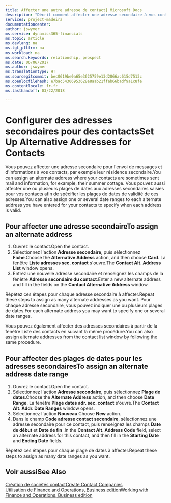 ```yaml
---
title: Affecter une autre adresse de contact| Microsoft Docs
description: "Décrit comment affecter une adresse secondaire à vos contacts ou prospects, où ils reçoivent parfois des informations."
services: project-madeira
documentationcenter: 
author: jswymer
ms.service: dynamics365-financials
ms.topic: article
ms.devlang: na
ms.tgt_pltfrm: na
ms.workload: na
ms.search.keywords: relationship, prospect
ms.date: 06/06/2017
ms.author: jswymer
ms.translationtype: HT
ms.sourcegitcommit: bec0619be0a65e3625759e13d2866ac615d7513c
ms.openlocfilehash: e7bac54306953628e8aab21ffab66badf9a1c8fe
ms.contentlocale: fr-fr
ms.lasthandoff: 03/22/2018

---
```

# <a name="set-up-alternative-addresses-for-contacts"></a><span data-ttu-id="19d6c-103">Configurer des adresses secondaires pour des contacts</span><span class="sxs-lookup"><span data-stu-id="19d6c-103">Set Up Alternative Addresses for Contacts</span></span>
<span data-ttu-id="19d6c-104">Vous pouvez affecter une adresse secondaire pour l'envoi de messages et d'informations à vos contacts, par exemple leur résidence secondaire.</span><span class="sxs-lookup"><span data-stu-id="19d6c-104">You can assign an alternate address where your contacts are sometimes sent mail and information, for example, their summer cottage.</span></span> <span data-ttu-id="19d6c-105">Vous pouvez aussi affecter une ou plusieurs plages de dates aux adresses secondaires saisies pour vos contacts afin de spécifier les plages de dates de validité de ces adresses.</span><span class="sxs-lookup"><span data-stu-id="19d6c-105">You can also assign one or several date ranges to each alternate address you have entered for your contacts to specify when each address is valid.</span></span>

## <a name="to-assign-an-alternate-address"></a><span data-ttu-id="19d6c-106">Pour affecter une adresse secondaire</span><span class="sxs-lookup"><span data-stu-id="19d6c-106">To assign an alternate address</span></span>
1. <span data-ttu-id="19d6c-107">Ouvrez le contact.</span><span class="sxs-lookup"><span data-stu-id="19d6c-107">Open the contact.</span></span>
2. <span data-ttu-id="19d6c-108">Sélectionnez l'action **Adresse secondaire**, puis sélectionnez **Fiche**.</span><span class="sxs-lookup"><span data-stu-id="19d6c-108">Choose the **Alternative Address** action, and then choose **Card**.</span></span> <span data-ttu-id="19d6c-109">La fenêtre **Liste adresses sec. contact** s'ouvre.</span><span class="sxs-lookup"><span data-stu-id="19d6c-109">The **Contact Alt. Address List** window opens.</span></span>
3. <span data-ttu-id="19d6c-110">Entrez une nouvelle adresse secondaire et renseignez les champs de la fenêtre **Adresse secondaire du contact**.</span><span class="sxs-lookup"><span data-stu-id="19d6c-110">Enter a new alternate address and fill in the fields on the **Contact Alternative Address** window.</span></span>

<span data-ttu-id="19d6c-111">Répétez ces étapes pour chaque adresse secondaire à affecter.</span><span class="sxs-lookup"><span data-stu-id="19d6c-111">Repeat these steps to assign as many alternate addresses as you want.</span></span> <span data-ttu-id="19d6c-112">Pour chaque adresse secondaire, vous pouvez indiquer une ou plusieurs plages de dates.</span><span class="sxs-lookup"><span data-stu-id="19d6c-112">For each alternate address you may want to specify one or several date ranges.</span></span>

<span data-ttu-id="19d6c-113">Vous pouvez également affecter des adresses secondaires à partir de la fenêtre Liste des contacts en suivant la même procédure.</span><span class="sxs-lookup"><span data-stu-id="19d6c-113">You can also assign alternate addresses from the contact list window by following the same procedure.</span></span>

## <a name="to-assign-an-alternate-address-date-range"></a><span data-ttu-id="19d6c-114">Pour affecter des plages de dates pour les adresses secondaires</span><span class="sxs-lookup"><span data-stu-id="19d6c-114">To assign an alternate address date range</span></span>
1. <span data-ttu-id="19d6c-115">Ouvrez le contact.</span><span class="sxs-lookup"><span data-stu-id="19d6c-115">Open the contact.</span></span>
2. <span data-ttu-id="19d6c-116">Sélectionnez l'action **Adresse secondaire**, puis sélectionnez **Plage de dates**.</span><span class="sxs-lookup"><span data-stu-id="19d6c-116">Choose the **Alternate Address** action, and then choose **Date Range**.</span></span> <span data-ttu-id="19d6c-117">La fenêtre **Plage dates adr. sec. contact** s'ouvre.</span><span class="sxs-lookup"><span data-stu-id="19d6c-117">The **Contact Alt. Addr. Date Ranges** window opens.</span></span>
3. <span data-ttu-id="19d6c-118">Sélectionnez l'action **Nouveau**.</span><span class="sxs-lookup"><span data-stu-id="19d6c-118">Choose **New** action.</span></span>
4. <span data-ttu-id="19d6c-119">Dans le champ **Code adresse contact secondaire**, sélectionnez une adresse secondaire pour ce contact, puis renseignez les champs **Date de début** et **Date de fin** .</span><span class="sxs-lookup"><span data-stu-id="19d6c-119">In the **Contact Alt. Address Code** field, select an alternate address for this contact, and then fill in the **Starting Date** and **Ending Date** fields.</span></span>

<span data-ttu-id="19d6c-120">Répétez ces étapes pour chaque plage de dates à affecter.</span><span class="sxs-lookup"><span data-stu-id="19d6c-120">Repeat these steps to assign as many date ranges as you want.</span></span>

## <a name="see-also"></a><span data-ttu-id="19d6c-121">Voir aussi</span><span class="sxs-lookup"><span data-stu-id="19d6c-121">See Also</span></span>
[<span data-ttu-id="19d6c-122">Création de sociétés contact</span><span class="sxs-lookup"><span data-stu-id="19d6c-122">Create Contact Companies</span></span>](marketing-create-contact-companies.md)  
[<span data-ttu-id="19d6c-123">Utilisation de Finance and Operations, Business edition</span><span class="sxs-lookup"><span data-stu-id="19d6c-123">Working with Finance and Operations, Business edition</span></span>](ui-work-product.md)

